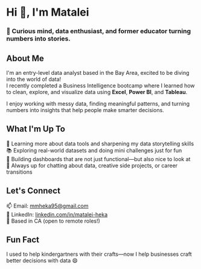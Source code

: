 # Hi 👋, I'm Matalei

### 🧠 Curious mind, data enthusiast, and former educator turning numbers into stories.

## About Me

I'm an entry-level data analyst based in the Bay Area, excited to be diving into the world of data!  
I recently completed a Business Intelligence bootcamp where I learned how to clean, explore, and visualize data using **Excel**, **Power BI**, and **Tableau**.

I enjoy working with messy data, finding meaningful patterns, and turning numbers into insights that help people make smarter decisions.

## What I'm Up To

🌱 Learning more about data tools and sharpening my data storytelling skills  
📚 Exploring real-world datasets and doing mini challenges just for fun  
🧩 Building dashboards that are not just functional—but also nice to look at  
💬 Always up for chatting about data, creative side projects, or career transitions

## Let's Connect

📫 Email: [mmheka95@gmail.com](mailto:mmheka95@gmail.com)  
💼 LinkedIn: [linkedin.com/in/matalei-heka](https://www.linkedin.com/in/matalei-heka/)  
📍 Based in CA (open to remote roles!)

## Fun Fact

I used to help kindergartners with their crafts—now I help businesses craft better decisions with data 😄
